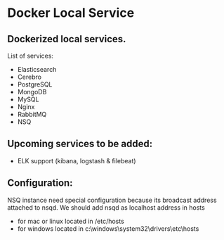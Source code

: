 # Docker Local Service

## Dockerized local services.<br/>
List of services:

- Elasticsearch
- Cerebro
- PostgreSQL
- MongoDB
- MySQL
- Nginx
- RabbitMQ
- NSQ

## Upcoming services to be added:
- ELK support (kibana, logstash & filebeat)

## Configuration:<br/>
NSQ instance need special configuration because its broadcast address attached to nsqd.
We should add nsqd as localhost address in hosts
- for mac or linux located in /etc/hosts
- for windows located in c:\windows\system32\drivers\etc\hosts
